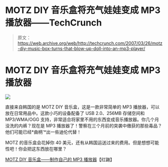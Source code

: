 # MOTZ DIY 音乐盒将充气娃娃变成 MP3 播放器——TechCrunch

> 原文：<https://web.archive.org/web/http://techcrunch.com/2007/03/26/motz-diy-music-box-turns-that-blow-up-doll-into-an-mp3-player/>

# MOTZ DIY 音乐盒将充气娃娃变成 MP3 播放器

![](img/0c0996568813afbe5a07f1a7a414a16e.png)

直接来自韩国的是 MOTZ DIY 音乐盒，这是一款非常简单的 MP3 播放器，可以放在日常用品中。这款小巧的设备配备了 USB 2.0、256MB 存储空间和 MP3/WMA/OGG 支持，非常适合将家里不用的东西变成音乐播放器。你几个月没洗的内裤？现在是 MP3 播放器了！警察在三个月前的突袭中缴获的那些毒品？他们可能已经*曲柄'*出一些迪伦代替！

MOTZ 的音乐盒会花掉你 40 美元，还有从韩国运送过来的费用。但是想想可能性吧！你会把这东西放在哪里？

[MOTZ DIY 音乐盒——制作自己的 MP3 播放器](https://web.archive.org/web/20210305101413/http://www.redferret.net/?p=8486)【红鼬】